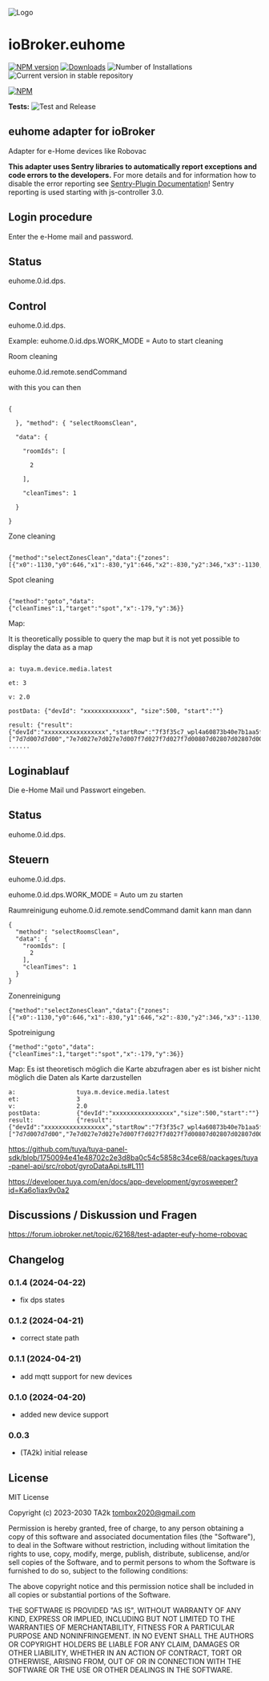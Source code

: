 ![Logo](admin/euhome.png)

# ioBroker.euhome

[![NPM version](https://img.shields.io/npm/v/iobroker.euhome.svg)](https://www.npmjs.com/package/iobroker.euhome)
[![Downloads](https://img.shields.io/npm/dm/iobroker.euhome.svg)](https://www.npmjs.com/package/iobroker.euhome)
![Number of Installations](https://iobroker.live/badges/euhome-installed.svg)
![Current version in stable repository](https://iobroker.live/badges/euhome-stable.svg)

[![NPM](https://nodei.co/npm/iobroker.euhome.png?downloads=true)](https://nodei.co/npm/iobroker.euhome/)

**Tests:** ![Test and Release](https://github.com/TA2k/ioBroker.euhome/workflows/Test%20and%20Release/badge.svg)

## euhome adapter for ioBroker

Adapter for e-Home devices like Robovac

**This adapter uses Sentry libraries to automatically report exceptions and code errors to the developers.** For more details and for information how to disable the error reporting see [Sentry-Plugin Documentation](https://github.com/ioBroker/plugin-sentry#plugin-sentry)! Sentry reporting is used starting with js-controller 3.0.

## Login procedure

Enter the e-Home mail and password.

## Status

euhome.0.id.dps.

## Control

euhome.0.id.dps.

Example:
euhome.0.id.dps.WORK_MODE = Auto to start cleaning

Room cleaning

euhome.0.id.remote.sendCommand

with this you can then

```

{

  }, "method": { "selectRoomsClean",

  "data": {

    "roomIds": [

      2

    ],

    "cleanTimes": 1

  }

}

```

Zone cleaning

```

{"method":"selectZonesClean","data":{"zones":[{"x0":-1130,"y0":646,"x1":-830,"y1":646,"x2":-830,"y2":346,"x3":-1130,"y3":346,"cleanTimes":1,"type":"sweep"}]}}

```

Spot cleaning

```

{"method":"goto","data":{"cleanTimes":1,"target":"spot","x":-179,"y":36}}

```

Map:

It is theoretically possible to query the map but it is not yet possible to display the data as a map

```

a: tuya.m.device.media.latest

et: 3

v: 2.0

postData: {"devId": "xxxxxxxxxxxxx", "size":500, "start":""}

result: {"result":{"devId":"xxxxxxxxxxxxxxxxx","startRow":"7f3f35c7_wpl4a60873b40e7b1aa5fb_307_501","datatype":0,"dataList": ["7d7d007d7d00","7e7d027e7d027e7d007f7d027f7d027f7d00807d02807d02807d00817d02817d02","817d00827d02827d02827d00837d02837d02837d00847d02847d02847d00","857d02857d02857d00867d02867d02867d00867d00". ......

```

## Loginablauf

Die e-Home Mail und Passwort eingeben.

## Status

euhome.0.id.dps.

## Steuern

euhome.0.id.dps.

euhome.0.id.dps.WORK_MODE = Auto um zu starten

Raumreinigung
euhome.0.id.remote.sendCommand
damit kann man dann

```
{
  "method": "selectRoomsClean",
  "data": {
    "roomIds": [
      2
    ],
    "cleanTimes": 1
  }
}
```

Zonenreinigung

```
{"method":"selectZonesClean","data":{"zones":[{"x0":-1130,"y0":646,"x1":-830,"y1":646,"x2":-830,"y2":346,"x3":-1130,"y3":346,"cleanTimes":1,"type":"sweep"}]}}
```

Spotreinigung

```
{"method":"goto","data":{"cleanTimes":1,"target":"spot","x":-179,"y":36}}
```

Map:
Es ist theoretisch möglich die Karte abzufragen aber es ist bisher nicht möglich die Daten als Karte darzustellen

```
a:                 tuya.m.device.media.latest
et:                3
v:                 2.0
postData:          {"devId":"xxxxxxxxxxxxxxxxx","size":500,"start":""}
result:            {"result":{"devId":"xxxxxxxxxxxxxxxxx","startRow":"7f3f35c7_wpl4a60873b40e7b1aa5fb_307_501","datatype":0,"dataList":["7d7d007d7d00","7e7d027e7d027e7d007f7d027f7d027f7d00807d02807d02807d00817d02817d02","817d00827d02827d02827d00837d02837d02837d00847d02847d02847d00","857d02857d02857d00867d02867d02867d00867d00".......
```

https://github.com/tuya/tuya-panel-sdk/blob/1750094e41e48702c2e3d8ba0c54c5858c34ce68/packages/tuya-panel-api/src/robot/gyroDataApi.ts#L111

https://developer.tuya.com/en/docs/app-development/gyrosweeper?id=Ka6o1iax9v0a2

## Discussions / Diskussion und Fragen

<https://forum.iobroker.net/topic/62168/test-adapter-eufy-home-robovac>

## Changelog
### 0.1.4 (2024-04-22)

- fix dps states

### 0.1.2 (2024-04-21)

- correct state path

### 0.1.1 (2024-04-21)

- add mqtt support for new devices

### 0.1.0 (2024-04-20)

- added new device support

### 0.0.3

- (TA2k) initial release

## License

MIT License

Copyright (c) 2023-2030 TA2k <tombox2020@gmail.com>

Permission is hereby granted, free of charge, to any person obtaining a copy
of this software and associated documentation files (the "Software"), to deal
in the Software without restriction, including without limitation the rights
to use, copy, modify, merge, publish, distribute, sublicense, and/or sell
copies of the Software, and to permit persons to whom the Software is
furnished to do so, subject to the following conditions:

The above copyright notice and this permission notice shall be included in all
copies or substantial portions of the Software.

THE SOFTWARE IS PROVIDED "AS IS", WITHOUT WARRANTY OF ANY KIND, EXPRESS OR
IMPLIED, INCLUDING BUT NOT LIMITED TO THE WARRANTIES OF MERCHANTABILITY,
FITNESS FOR A PARTICULAR PURPOSE AND NONINFRINGEMENT. IN NO EVENT SHALL THE
AUTHORS OR COPYRIGHT HOLDERS BE LIABLE FOR ANY CLAIM, DAMAGES OR OTHER
LIABILITY, WHETHER IN AN ACTION OF CONTRACT, TORT OR OTHERWISE, ARISING FROM,
OUT OF OR IN CONNECTION WITH THE SOFTWARE OR THE USE OR OTHER DEALINGS IN THE
SOFTWARE.
